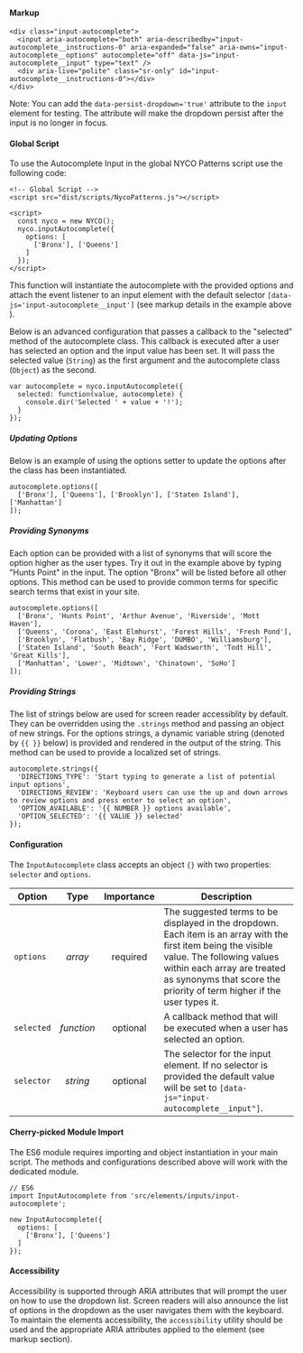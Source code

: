#### Markup

    <div class="input-autocomplete">
      <input aria-autocomplete="both" aria-describedby="input-autocomplete__instructions-0" aria-expanded="false" aria-owns="input-autocomplete__options" autocomplete="off" data-js="input-autocomplete__input" type="text" />
      <div aria-live="polite" class="sr-only" id="input-autocomplete__instructions-0"></div>
    </div>

Note: You can add the `data-persist-dropdown='true'` attribute to the `input` element for testing. The attribute will make the dropdown persist after the input is no longer in focus.

#### Global Script

To use the Autocomplete Input in the global NYCO Patterns script use the following code:

    <!-- Global Script -->
    <script src="dist/scripts/NycoPatterns.js"></script>

    <script>
      const nyco = new NYCO();
      nyco.inputAutocomplete({
        options: [
          ['Bronx'], ['Queens']
        ]
      });
    </script>

This function will instantiate the autocomplete with the provided options and attach the event listener to an input element with the default selector `[data-js='input-autocomplete__input']` (see markup details in the example above ).

Below is an advanced configuration that passes a callback to the "selected" method of the autocomplete class. This callback is executed after a user has selected an option and the input value has been set. It will pass the selected value (`String`) as the first argument and the autocomplete class (`Object`) as the second.

    var autocomplete = nyco.inputAutocomplete({
      selected: function(value, autocomplete) {
        console.dir('Selected ' + value + '!');
      }
    });

##### Updating Options

Below is an example of using the options setter to update the options after the class has been instantiated.

    autocomplete.options([
      ['Bronx'], ['Queens'], ['Brooklyn'], ['Staten Island'], ['Manhattan']
    ]);

##### Providing Synonyms

Each option can be provided with a list of synonyms that will score the option higher as the user types. Try it out in the example above by typing "Hunts Point" in the input. The option "Bronx" will be listed before all other options. This method can be used to provide common terms for specific search terms that exist in your site.

    autocomplete.options([
      ['Bronx', 'Hunts Point', 'Arthur Avenue', 'Riverside', 'Mott Haven'],
      ['Queens', 'Corona', 'East Elmhurst', 'Forest Hills', 'Fresh Pond'],
      ['Brooklyn', 'Flatbush', 'Bay Ridge', 'DUMBO', 'Williamsburg'],
      ['Staten Island', 'South Beach', 'Fort Wadsworth', 'Todt Hill', 'Great Kills'],
      ['Manhattan', 'Lower', 'Midtown', 'Chinatown', 'SoHo']
    ]);

##### Providing Strings

The list of strings below are used for screen reader accessiblity by default. They can be overridden using the `.strings` method and passing an object of new strings. For the options strings, a dynamic variable string (denoted by `{{ }}` below) is provided and rendered in the output of the string. This method can be used to provide a localized set of strings.

    autocomplete.strings({
      'DIRECTIONS_TYPE': 'Start typing to generate a list of potential input options',
      'DIRECTIONS_REVIEW': 'Keyboard users can use the up and down arrows to review options and press enter to select an option',
      'OPTION_AVAILABLE': '{{ NUMBER }} options available',
      'OPTION_SELECTED': '{{ VALUE }} selected'
    });

#### Configuration

The `InputAutocomplete` class accepts an object `{}` with two properties: `selector` and `options`.

Option          | Type        | Importance | Description
----------------|:-----------:|:----------:|------------|
`options`       | *array*         | required   | The suggested terms to be displayed in the dropdown. Each item is an array with the first item being the visible value. The following values within each array are treated as synonyms that score the priority of term higher if the user types it.
`selected`      | *function* | optional   | A callback method that will be executed when a user has selected an option.
`selector`      | *string* | optional   | The selector for the input element. If no selector is provided the default value will be set to `[data-js="input-autocomplete__input"]`.

#### Cherry-picked Module Import

The ES6 module requires importing and object instantiation in your main script. The methods and configurations described above will work with the dedicated module.

    // ES6
    import InputAutocomplete from 'src/elements/inputs/input-autocomplete';

    new InputAutocomplete({
      options: [
        ['Bronx'], ['Queens']
      ]
    });

#### Accessibility

Accessibility is supported through ARIA attributes that will prompt the user on how to use the dropdown list. Screen readers will also announce the list of options in the dropdown as the user navigates them with the keyboard. To maintain the elements accessibility, the `accessibility` utility should be used and the appropriate ARIA attributes applied to the element (see markup section).